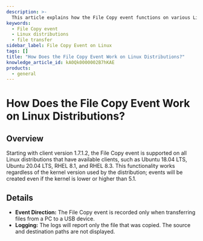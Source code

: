 ```yaml
---
description: >-
  This article explains how the File Copy event functions on various Linux distributions, detailing its compatibility and logging specifics.
keywords:
  - File Copy event
  - Linux distributions
  - file transfer
sidebar_label: File Copy Event on Linux
tags: []
title: "How Does the File Copy Event Work on Linux Distributions?"
knowledge_article_id: kA0Qk0000002B7hKAE
products:
  - general
---
```


# How Does the File Copy Event Work on Linux Distributions?

## Overview

Starting with client version 1.7.1.2, the File Copy event is supported on all Linux distributions that have available clients, such as Ubuntu 18.04 LTS, Ubuntu 20.04 LTS, RHEL 8.1, and RHEL 8.3. This functionality works regardless of the kernel version used by the distribution; events will be created even if the kernel is lower or higher than 5.1.

## Details

- **Event Direction:** The File Copy event is recorded only when transferring files from a PC to a USB device.
- **Logging:** The logs will report only the file that was copied. The source and destination paths are not displayed.